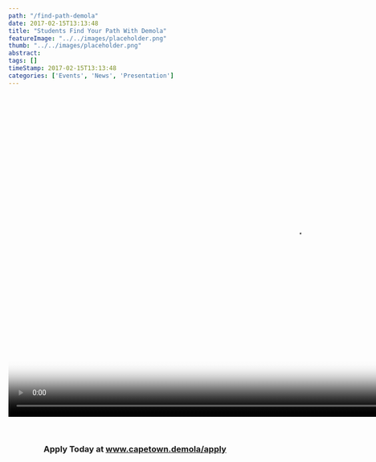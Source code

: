 ```yaml
---
path: "/find-path-demola" 
date: 2017-02-15T13:13:48 
title: "Students Find Your Path With Demola" 
featureImage: "../../images/placeholder.png" 
thumb: "../../images/placeholder.png" 
abstract:  
tags: [] 
timeStamp: 2017-02-15T13:13:48 
categories: ['Events', 'News', 'Presentation'] 
---
```


<div style="width: 1140px;" class="wp-video"><!--[if lt IE 9]><script>document.createElement('video');</script><![endif]-->
<video class="wp-video-shortcode" id="video-2646-1" width="1140" height="641" poster="http://mlab/wp-content/uploads/2017/02/Demola-Challenge-yourself.001.jpeg" preload="metadata" controls="controls"><source type="video/mp4" src="http://mlab/wp-content/uploads/2017/02/Demola-Find-Your-Path-and-In-a-Nutshell-Smallfilesize.mp4?_=1" /><a href="http://mlab/wp-content/uploads/2017/02/Demola-Find-Your-Path-and-In-a-Nutshell-Smallfilesize.mp4">http://mlab/wp-content/uploads/2017/02/Demola-Find-Your-Path-and-In-a-Nutshell-Smallfilesize.mp4</a></video></div>
<p>&nbsp;</p>
<h3 style="text-align: center;">Apply Today at <a href="http://capetown.demola.net/apply">www.capetown.demola/apply</a></h3>
